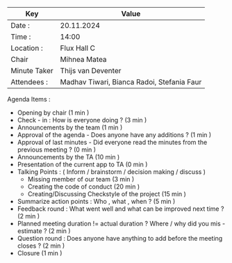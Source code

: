 | Key | Value |
| --- | --- |
| Date : | 20.11.2024 |
| Time : | 14:00 |
| Location : | Flux Hall C |
| Chair | Mihnea Matea |
| Minute Taker | Thijs van Deventer |
| Attendees : | Madhav Tiwari, Bianca Radoi, Stefania Faur |

Agenda Items :
- Opening by chair (1 min )
- Check - in : How is everyone doing ? (3 min )
- Announcements by the team (1 min )
- Approval of the agenda - Does anyone have any additions ? (1 min )
- Approval of last minutes - Did everyone read the minutes from the previous meeting ? (0 min )
- Announcements by the TA (10 min )
- Presentation of the current app to TA (0 min )
- Talking Points : ( Inform / brainstorm / decision making / discuss )
    - Missing member of our team (3 min )
    - Creating the code of conduct (20 min )
    - Creating/Discussing Checkstyle of the project (15 min )
- Summarize action points : Who , what , when ? (5 min )
- Feedback round : What went well and what can be improved next time ? (2 min )
- Planned meeting duration != actual duration ? Where / why did you mis - estimate ? (2 min )
- Question round : Does anyone have anything to add before the meeting closes ? (2 min )
- Closure (1 min )